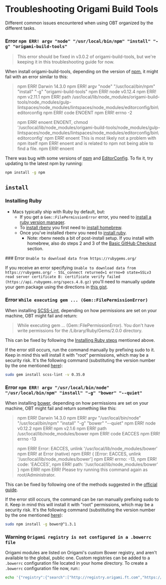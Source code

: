 # Troubleshooting Origami Build Tools

Different common issues encountered when using OBT organized by the different tasks.

### Error `npm ERR! argv "node" "/usr/local/bin/npm" "install" "-g" "origami-build-tools"`

> This error should be fixed in v3.0.2 of origami-build-tools, but we're keeping it in this troubleshooting guide for now.

When install origami-build-tools, depending on the version of [npm](https://github.com/npm/npm), it might fail with an error similar to this:

>npm ERR! Darwin 14.3.0
>npm ERR! argv "node" "/usr/local/bin/npm" "install" "-g" "origami-build-tools"
>npm ERR! node v0.12.4
>npm ERR! npm  v2.11.1
>npm ERR! path /usr/local/lib/node_modules/origami-build-tools/node_modules/gulp-lintspaces/node_modules/lintspaces/node_modules/editorconfig/bin\editorconfig
>npm ERR! code ENOENT
>npm ERR! errno -2
>
>npm ERR! enoent ENOENT, chmod '/usr/local/lib/node_modules/origami-build-tools/node_modules/gulp-lintspaces/node_modules/lintspaces/node_modules/editorconfig/bin\editorconfig'
>npm ERR! enoent This is most likely not a problem with npm itself
>npm ERR! enoent and is related to npm not being able to find a file.
>npm ERR! enoent

There was bug with some versions of [npm](https://github.com/npm/npm) and [EditorConfig](https://github.com/editorconfig/editorconfig-core-js). To fix it, try updating to the latest npm by running:

```bash
npm install -g npm
```

## `install`

### Installing Ruby

* Macs typically ship with Ruby by default, but:
	- If you get a `Gem::FilePermissionError` error, you need to [install a ruby version manager](http://stackoverflow.com/questions/19579392/installing-gem-fails-with-permissions-error).
	- To [install rbenv](https://github.com/sstephenson/rbenv#homebrew-on-mac-os-x) you first need to [install homebrew](http://brew.sh/).
	- Once you've installed rbenv you need to [install ruby](https://github.com/sstephenson/rbenv/#installing-ruby-versions).
		- Note: rbenv needs a bit of post-install setup. If you install with homebrew, also do steps 2 and 3 of the [Basic GitHub Checkout](https://github.com/sstephenson/rbenv/#basic-github-checkout) section.

### Error `Unable to download data from https://rubygems.org/`

If you receive an error specifying `Unable to download data from https://rubygems.org/ - SSL_connect returned=1 errno=0 state=SSLv3 read server certificate B: certificate verify failed (https://api.rubygems.org/specs.4.8.gz)` you'll need to manually update your gem package using the directions in [this gist](https://gist.github.com/luislavena/f064211759ee0f806c88).

### Error `While executing gem ... (Gem::FilePermissionError)`

When installing [SCSS-Lint](https://github.com/causes/scss-lint), depending on how permissions are set on your machine, OBT might fail and return:

>While executing gem ... (Gem::FilePermissionError).
>You don't have write permissions for the /Library/Ruby/Gems/2.0.0 directory.

This can be fixed by following the [Installing Ruby steps](#installing-ruby) mentioned above.

If the error still occurs, run the command manually by prefixing sudo to it. Keep in mind this will install it with "root" permissions, which may be a security risk. It's the following command (substituting the version number by the one mentioned [here](https://github.com/Financial-Times/origami-build-tools/#install)):

```bash
sudo gem install scss-lint -v 0.35.0
```

### Error `npm ERR! argv "/usr/local/bin/node" "/usr/local/bin/npm" "install" "-g" "bower" "--quiet"`

When installing [bower](https://bower.io), depending on how permissions are set on your machine, OBT might fail and return something like this:

>npm ERR! Darwin 14.3.0
>npm ERR! argv "/usr/local/bin/node" "/usr/local/bin/npm" "install" "-g" "bower" "--quiet"
>npm ERR! node v0.12.2
>npm ERR! npm  v2.1.6
>npm ERR! path /usr/local/lib/node_modules/bower
>npm ERR! code EACCES
>npm ERR! errno -13
>
>npm ERR! Error: EACCES, unlink '/usr/local/lib/node_modules/bower'
>npm ERR!     at Error (native)
>npm ERR!  { [Error: EACCES, unlink '/usr/local/lib/node_modules/bower']
>npm ERR!   errno: -13,
>npm ERR!   code: 'EACCES',
>npm ERR!   path: '/usr/local/lib/node_modules/bower' }
>npm ERR!
>npm ERR! Please try running this command again as root/Administrator.

This can be fixed by following one of the methods suggested in the [official guide](https://docs.npmjs.com/getting-started/fixing-npm-permissions).

If the error still occurs, the command can be ran manually prefixing sudo to it. Keep in mind this will install it with "root" permissions, which may be a security risk. It's the following command (substituting the version number by the one mentioned [here](https://github.com/Financial-Times/origami-build-tools/#install)):

```bash
sudo npm install -g bower@^1.3.1
```

### Warning `Origami registry is not configured in a .bowerrc file`

Origami modules are listed on Origami's custom Bower registry, and aren't available to the global, public one. Custom registries can be added to a `.bowerrc` configuration file located in your home directory. To create a `.bowerrc` configuration file now, run::

```bash
echo '{"registry":{"search":["http://registry.origami.ft.com","https://bower.herokuapp.com"]}}' > ~/.bowerrc
```
